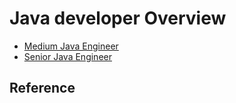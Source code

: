 # Java developer Overview

* [Medium Java Engineer](medium-java.md)
* [Senior Java Engineer](senior-java.md)

## Reference